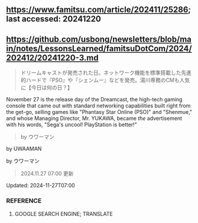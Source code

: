 ## https://www.famitsu.com/article/202411/25286; last accessed: 20241220

## https://github.com/usbong/newsletters/blob/main/notes/LessonsLearned/famitsuDotCom/2024/202412/20241220-3.md

> ドリームキャストが発売された日。ネットワーク機能を標準搭載した先進的ハードで『PSO』や『シェンムー』などを発売。湯川専務のCMも人気に【今日は何の日？】

November 27 is the release day of the Dreamcast, the high-tech gaming console that came out with standard networking capabilities built right from the get-go, selling games like "Phantasy Star Online (PSO)" and "Shenmue," and whose Managing Director, Mr. YUKAWA, became *the* advertisement with his words, "Sega's uncool! PlayStation is better!" 

> by ウワーマン

by UWAAMAN

by ウワーマン

> 2024.11.27 07:00 更新

Updated: 2024-11-27T07:00 

### REFERENCE

1) GOOGLE SEARCH ENGINE; TRANSLATE
